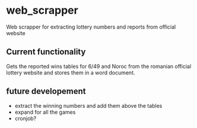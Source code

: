 # web_scrapper
Web scrapper for extracting lottery numbers and reports from official website

## Current functionality

Gets the reported wins tables for 6/49 and Noroc from the romanian official lottery website and stores them in a word document. 

## future developement

- extract the winning numbers and add them above the tables
- expand for all the games
- cronjob?
